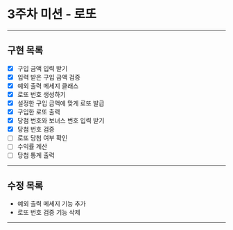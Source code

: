 # 3주차 미션 - 로또

---
## 구현 목록
- [x] 구입 금액 입력 받기
- [x] 입력 받은 구입 금액 검증
- [x] 예외 출력 메세지 클래스  
- [x] 로또 번호 생성하기
- [x] 설정한 구입 금액에 맞게 로또 발급 
- [x] 구입한 로또 출력 
- [x] 당첨 번호와 보너스 번호 입력 받기
- [x] 당첨 번호 검증
- [ ] 로또 당첨 여부 확인
- [ ] 수익률 계산 
- [ ] 당첨 통계 출력

---
## 수정 목록

- 예외 출력 메세지 기능 추가
- 로또 번호 검증 기능 삭제

---
